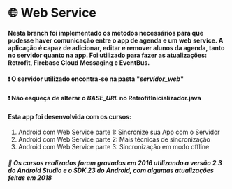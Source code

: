 # :globe_with_meridians: Web Service
#### Nesta branch foi implementado os métodos necessários para que pudesse haver comunicação entre o app de agenda e um web service. A aplicação é capaz de adicionar, editar e remover alunos da agenda, tanto no servidor quanto na app. Foi utilizado para fazer as atualizações: Retrofit, Firebase Cloud Messaging e EventBus.
#### :exclamation: O servidor utilizado encontra-se na pasta "*servidor_web*"
#### :exclamation: Não esqueça de alterar o *BASE_URL* no RetrofitInicializador.java
#### Esta app foi desenvolvida com os cursos:
1. Android com Web Service parte 1: Sincronize sua App com o Servidor
2. Android com Web Service parte 2: Mais técnicas de sincronização
3. Android com Web Service parte 3: Sincronização em modo offline

##### :pushpin: Os cursos realizados foram gravados em 2016 utilizando a versão 2.3 do Android Studio e o SDK 23 do Android, com algumas atualizações feitas em 2018
